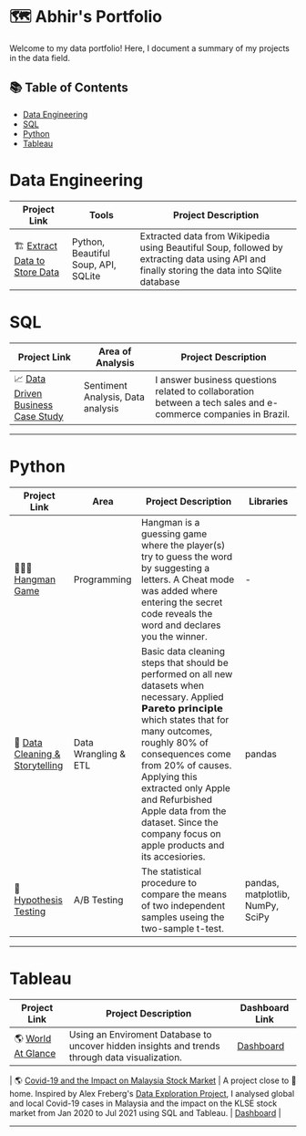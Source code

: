 # 🗺 Abhir's Portfolio

Welcome to my data portfolio! Here, I document a summary of my projects in the data field. 

## 📚 Table of Contents
- [Data Engineering](#data-engineering)
- [SQL](#sql)
- [Python](#python)
- [Tableau](#tableau)  

# Data Engineering

| Project Link | Tools | Project Description | 
|---|---|---|
| 🏗 [Extract Data to Store Data](https://github.com/abhirbhandary/Data_Engineering/blob/main/Data_Pipeline.ipynb) |Python, Beautiful Soup, API, SQLite | Extracted data from Wikipedia using Beautiful Soup, followed by extracting data using API and finally storing the data into SQlite database |
<!--
| 🐶 [Dog Adoption](https://github.com/katiehuangx/data-engineering/tree/main/Dog%20Adoption) | Mar 2023 |Python, PostgreSQL, Jupyter Notebook | Designed, created, and deployed a custom data model for a dog adoption data set using Python and PostgreSQL on Jupyter Notebook. |

***
-->
# SQL

| Project Link | Area of Analysis | Project Description | 
|---|---|---|
| 📈 [Data Driven Business Case Study](https://github.com/abhirbhandary/Data-Driven-Business-Case-Study/blob/main/README.md) | Sentiment Analysis, Data analysis | I answer business questions related to collaboration between a tech sales and e-commerce companies in Brazil. |  
<!--
| 💡 [8-Week SQL Challenges](https://github.com/katiehuangx/8-Week-SQL-Challenge) | Data analysis, data cleaning, data transformation | This repo serves as the solution for the 8 case studies from the [#8WeekSQLChallenge](https://8weeksqlchallenge.com). It showcases my ability to tackle various SQL challenges and demonstrates my proficiency in SQL query writing and problem-solving skills. | 
| 📈 [Data Driven Business Case Study](https://github.com/katiehuangx/Serious-SQL-Apprenticeship/blob/main/Health%20Analytics%20Mini%20Case%20Study.md) | Sentiment Analysis, Data analysis | I answer business questions related to collaboration between a tech sales and e-commerce companies in Brazil. |  
-->
<!--
| 🦠 [Covid-19 and the Impact on Malaysia Stock Market](https://github.com/katiehuangx/Covid-19-and-Impact-on-Malaysia-stock-market) | Data cleaning, data analysis | A project close to 🏡 home. Inspired by Alex Freberg's [Data Exploration Project](https://www.youtube.com/watch?v=qfyynHBFOsM&list=PLUaB-1hjhk8H48Pj32z4GZgGWyylqv85f&index=1), I analysed global and local Covid-19 cases & the impact on Malaysia stock market from Jan 2020 to Jul 2021 using SQL and Tableau. |  

-->

***

# Python

| Project Link | Area | Project Description | Libraries |    
|---|---|---|---|
| 👨🏾‍💻[Hangman Game](https://github.com/abhirbhandary/Python/blob/main/Hangman_game_.ipynb) | Programming | Hangman is a guessing game where the player(s) try to guess the word by suggesting a letters. A Cheat mode was added where entering the secret code reveals the word and declares you the winner.| - |      
| 🧹 [Data Cleaning & Storytelling](https://github.com/abhirbhandary/Python/blob/main/Data_Cleaning_with_Pandas.ipynb) | Data Wrangling & ETL | Basic data cleaning steps that should be performed on all new datasets when necessary. Applied 𝗣𝗮𝗿𝗲𝘁𝗼 𝗽𝗿𝗶𝗻𝗰𝗶𝗽𝗹𝗲 which states that for many outcomes, roughly 80% of consequences come from 20% of causes. Applying this extracted only Apple and Refurbished Apple data from the dataset. Since the company focus on apple products and its accesiories. | pandas |   
| 🧪 [Hypothesis Testing](https://github.com/abhirbhandary/Python/blob/main/Hypothesis_Testing_2_Sample_t_test.ipynb) | A/B Testing | The statistical procedure to compare the means of two independent samples useing the two-sample t-test. |  pandas, matplotlib, NumPy, SciPy |   
<!--
| 🍷 [Wine Quality](https://github.com/katiehuangx/Udacity-Data-Analyst-Nanodegree/blob/main/Case%20Study%201%20-%20Analysing%20Wine%20Quality.ipynb) | Data Wrangling & EDA | A study on red and white wine samples and understanding whether certain types of wine and their qualities (alcohol level, sugar content and acidity level) are associated with higher wine quality. | pandas, matplotlib |   
| 🌤 [Explore Weather Trends](https://github.com/katiehuangx/Udacity-Data-Analyst-Nanodegree/blob/main/Project%201%20-%20Explore%20Weather%20Trends.ipynb) | Time-series analysis | In this time-series analysis, I use moving average method to analyze local and global temperature data and compare the temperature trends where I live to overall global temperature trends. | pandas, matplotlib |
| 🛍 [Super Store Analysis](https://github.com/katiehuangx/Super-Store-Analysis/blob/main/Super_Store_Analysis.ipynb) | EDA | Analysis of sales data to find out highest revenue and profit product categories and top customer segments. | pandas, matplotlib, seaborn |
| 🏃🏻‍♀️ [Bellabeat Fitness Tracking Analysis](https://github.com/katiehuangx/Google-Data-Analytics-Capstone/blob/main/bellabeat-data-analysis.ipynb) | EDA | Discovered insights into whether users are using the FitBit app for tracking health habits, their frequency of usage across the week and whether there is correlation between the hours logged, number of steps taken and calories burnt. | pandas, matplotlib, seaborn |
-->
***

# Tableau

| Project Link | Project Description | Dashboard Link |
|---|---|---|
| 🌎 [World At Glance](https://public.tableau.com/app/profile/abhir.bhandary/viz/WorldAtGlance/Dashboard1) | Using an Enviroment Database to uncover hidden insights and trends through data visualization.| [Dashboard](https://public.tableau.com/app/profile/abhir.bhandary/viz/WorldAtGlance/Dashboard1) | 

| 🌎 [Covid-19 and the Impact on Malaysia Stock Market](https://public.tableau.com/views/Weather_16971135075160/Dashboard1?:language=en-US&:display_count=n&:origin=viz_share_link) | A project close to 🏡 home. Inspired by Alex Freberg's [Data Exploration Project](https://www.youtube.com/watch?v=qfyynHBFOsM&list=PLUaB-1hjhk8H48Pj32z4GZgGWyylqv85f&index=1), I analysed global and local Covid-19 cases in Malaysia and the impact on the KLSE stock market from Jan 2020 to Jul 2021 using SQL and Tableau. | [Dashboard](https://public.tableau.com/views/Weather_16971135075160/Dashboard1?:language=en-US&publish=yes&:display_count=n&:origin=viz_share_link) | 


***
<!--
# Katie's Guides

## 📚 SQL Resources

Looking to learn SQL for data analysis but don't know where to start? 

Check out [my post](https://www.linkedin.com/posts/katiehuangx_sql-for-data-analysis-udacity-free-courses-activity-6838753919229931520-u44C) on LinkedIn where I've compiled a comprehensive list of free SQL resources! From YouTube videos to interactive websites, courses, practice sites, and projects, this list has got you covered.

<knb><img width="535" alt="Screenshot 2021-09-29 at 9 28 28 PM" src="https://user-images.githubusercontent.com/81607668/135277994-a45a6cf2-becc-464b-a0c3-5315bef99f33.png"></knb>

## 👩🏻‍💻 Transition into Data Analytics Guide

Are you keen on pursuing a career in data analytics, but feeling lost on how to take the first steps?

Explore my comprehensive repo [here](https://github.com/katiehuangx/Transition-into-Data-Analytics), which contains all the essential resources you require to develop the technical expertise in SQL, Python, and Tableau!

## ✏️ How to Create a GitHub Portfolio

Are you new to GitHub and wondering how to showcase your coding skills to potential employers or clients? Look no further! 

My step-by-step tutorial [here](https://github.com/katiehuangx/How-to-Create-a-GitHub-Portfolio/blob/main/README.md) will guide you through creating a professional portfolio on GitHub.

In my guide, you will learn:
- How to create your profile on GitHub and add relevant information
- How to customize Markdown files to create a visually appealing portfolio
- How to create a new repository for each project and add project details and code
- Follow these steps and you'll have an impressive portfolio to showcase your coding projects in no time!

***
-->
